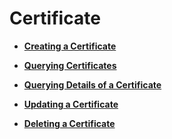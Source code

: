# Certificate<a name="EN-US_TOPIC_0096561580"></a>

-   **[Creating a Certificate](creating-a-certificate-15.md)**  

-   **[Querying Certificates](querying-certificates-16.md)**  

-   **[Querying Details of a Certificate](querying-details-of-a-certificate.md)**  

-   **[Updating a Certificate](updating-a-certificate.md)**  

-   **[Deleting a Certificate](deleting-a-certificate-17.md)**  


